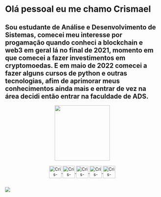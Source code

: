 # Olá pessoal eu me chamo Crismael 
## Sou estudante de Análise e Desenvolvimento de Sistemas, comecei meu interesse por progamação quando conheci a blockchain e web3 em geral lá no final de 2021, momento em que comecei a fazer investimentos em cryptomoedas. E em maio de 2022 comecei a fazer alguns cursos de python e outras tecnologias, afim de aprimorar meus conhecimentos ainda mais e entrar de vez na área decidi então entrar na faculdade de ADS.

<div align="center">
   <a href="https://github.com/crismael-bastos">
   <img height="180em" src="https://github-readme-stats.vercel.app/api?username=crismael-bastos&show_icons=true&theme=tokyonight&include_all_commits-true&count_private=true"/>

</div>

<div align="center" style="display: inline_block"><br>
  <img align="center" alt="Cris-Python height="30" width="40" src="https://cdn.jsdelivr.net/gh/devicons/devicon/icons/python/python-original.svg">
    <img align="center" alt="Cris-Django height="30" width="40" src="https://cdn.jsdelivr.net/gh/devicons/devicon/icons/django/django-plain.svg">
<img align="center" alt="Cris-JavaScript height="30" width="40" src="https://cdn.jsdelivr.net/gh/devicons/devicon/icons/javascript/javascript-original.svg">    
  <img align="center" alt="Cris-HTML height="30" width="40" src="https://cdn.jsdelivr.net/gh/devicons/devicon/icons/html5/html5-original-wordmark.svg">
  <img align="center" alt="Cris-CSS height="30" width="40" src="https://cdn.jsdelivr.net/gh/devicons/devicon/icons/css3/css3-original.svg">
</div>

##

<div>
<a href="https://www.linkedin.com/in/crismael-bastos-b6a48a12a/"><img src="https://img.shields.io/badge/LinkedIn-0077B5?style=for-the-badge&logo=linkedin&logoColor=white">
</a>
</div>
